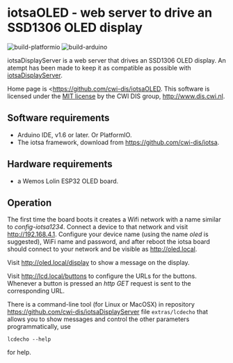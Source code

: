 # iotsaOLED - web server to drive an SSD1306 OLED display

![build-platformio](https://github.com/cwi-dis/iotsaOLED/workflows/build-platformio/badge.svg)
![build-arduino](https://github.com/cwi-dis/iotsaOLED/workflows/build-arduino/badge.svg)

iotsaDisplayServer is a web server that drives an SSD1306 OLED display. An atempt has been made to keep
it as compatible as possible with [iotsaDisplayServer](https://github.com/cwi-dis/iotsaDisplayServer).

Home page is <https://github.com/cwi-dis/iotsaOLED.
This software is licensed under the [MIT license](LICENSE.txt) by the   CWI DIS group, <http://www.dis.cwi.nl>.

## Software requirements

* Arduino IDE, v1.6 or later. Or PlatformIO.
* The iotsa framework, download from <https://github.com/cwi-dis/iotsa>.

## Hardware requirements

* a Wemos Lolin ESP32 OLED board.

## Operation

The first time the board boots it creates a Wifi network with a name similar to _config-iotsa1234_.  Connect a device to that network and visit <http://192.168.4.1>. Configure your device name (using the name _oled_ is suggested), WiFi name and password, and after reboot the iotsa board should connect to your network and be visible as <http://oled.local>.

Visit <http://oled.local/display> to show a message on the display.

Visit <http://lcd.local/buttons> to configure the URLs for the buttons. Whenever a button is pressed an _http GET_ request is sent to the corresponding URL.

There is a command-line tool (for Linux or MacOSX) in repository <https://github.com/cwi-dis/iotsaDisplayServer> file `extras/lcdecho` that allows you to show messages and control the other parameters programmatically, use

```
lcdecho --help
```

for help.